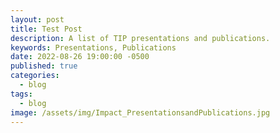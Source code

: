 ```yaml
---
layout: post
title: Test Post
description: A list of TIP presentations and publications.
keywords: Presentations, Publications
date: 2022-08-26 19:00:00 -0500
published: true
categories:
  - blog
tags:
  - blog
image: /assets/img/Impact_PresentationsandPublications.jpg
---
```

